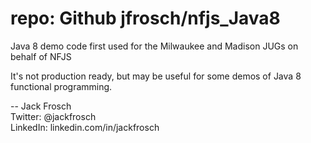 # repo: Github jfrosch/nfjs_Java8
Java 8 demo code first used for the Milwaukee and Madison JUGs on behalf of NFJS

It's not production ready, but may be useful for some demos of Java 8 functional programming.

--
Jack Frosch<br/>
Twitter: @jackfrosch<br/>
LinkedIn: linkedin.com/in/jackfrosch
